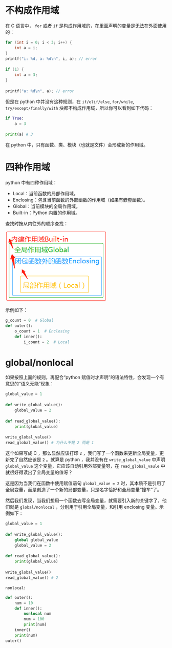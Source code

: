 # 不构成作用域

在 C 语言中， `for` 或者 `if` 是构成作用域的，在里面声明的变量是无法在外面使用的：

``` c
for (int i = 0; i < 3; i++) {
    int a = i;
}
printf("i: %d, a: %d\n", i, a); // error

if (1) {
    int a = 3;
}

printf("a: %d\n", a); // error
```

但是在 python 中并没有这种规则，在 `if/elif/else`, `for/while`, `try/except/finally/with` 块都不构成作用域，所以你可以看到如下代码：

``` python
if True:
    a = 3

print(a) # 3
```

在 python 中，只有函数、类、模块（也就是文件）会形成新的作用域。

# 四种作用域

python 中有四种作用域：

- Local：当前函数的局部作用域。
- Enclosing：包含当前函数的外部函数的作用域（如果有嵌套函数）。
- Global：当前模块的全局作用域。
- Built-in：Python 内置的作用域。

查找时按从内往外的顺序查找：

![](img/clipboard-20250321T150836.png)

示例如下：

``` python
g_count = 0  # Global
def outer():
    o_count = 1  # Enclosing
    def inner():
        i_count = 2  # Local
```

# global/nonlocal

如果按照上面的规则，再配合“python 赋值时才声明”的语法特性，会发现一个有意思的“语义无能”现象：

``` python
global_value = 1

def write_global_value():
    global_value = 2

def read_global_value():
    print(global_value)

write_global_value()
read_global_value() # 为什么不是 2 而是 1
```

这个如果写成 C ，那么显然应该打印 `2` ，我们写了一个函数来更新全局变量，更新完了自然应该是 `2` 。就算是 python ，我并没有在 `write_global_value` 中声明 `global_value` 这个变量，它应该自动引用外部变量呀，在 `read_global_vaule` 中就很好得读出了全局变量的值呀？

这是因为当我们在函数中使用赋值语句 `global_value = 2` 时，其本质不是引用了全局变量，而是创造了一个新的局部变量，只是名字恰好和全局变量“撞车”了。

然后我们发现，当我们想用一个函数去写全局变量，就需要引入新的关键字了，他们就是 `global/nonlocal` ，分别用于引用全局变量，和引用 enclosing 变量。示例如下：

``` python
global_value = 1

def write_global_value():
    global global_value
    global_value = 2

def read_global_value():
    print(global_value)

write_global_value()
read_global_value() # 2
```

`nonlocal`:

``` python
def outer():
    num = 10
    def inner():
        nonlocal num
        num = 100
        print(num)
    inner()
    print(num)
outer()
```
